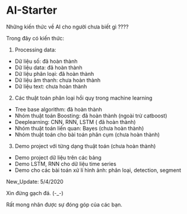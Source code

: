 # AI-Starter

Những kiến thức về AI cho người chưa biết gì ????

Trong đây có kiến thức:

1. Processing data:
+ Dữ liệu số: đã hoàn thành
+ Dữ liệu data: đã hoàn thành
+ Dữ liệu phân loại: đã hoàn thành
+ Dữ liệu âm thanh: chưa hoàn thành
+ Dữ liệu text: chưa hoàn thành

2. Các thuật toán phân loại hồi quy trong machine learning

+ Tree base algorithm: đã hoàn thành
+ Nhóm thuật toán Boosting: đã hoàn thành (ngoài trừ catboost)
+ Deeplearning: CNN, RNN, LSTM ( đã hoàn thành)
+ Nhóm thuật toán liến quan: Bayes (chưa hoàn thành)
+ Nhóm thuật toán cho bài toán phân cụm (chưa hoàn thành)

3. Demo project với từng dạng thuật toán (chưa hoàn thành)
+ Demo project dữ liệu trên các bảng 
+ Demo LSTM, RNN cho dữ liệu time series
+ Demo cho các bài toán xử lí hình ảnh: phân loại, detection, segment

New_Update: 5/4/2020

Xin đừng gạch đá. (-_-)

Rất mong nhân được sự đóng góp của các bạn.

